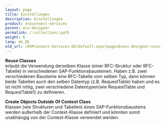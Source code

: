 ```yaml
---
layout: page
title: Einstellungen
description: Einstellungen
product: erpconnect-services
parent: ecs-designer
permalink: /:collection/:path
weight: 6
lang: de_DE
old_url: /ERPConnect-Services-DE/default.aspx?pageid=ecs-designer-einstellungen
---
```


**Reuse Classes** <br>
erlaubt die Verwendung derselben Klasse (einer RFC-Struktur oder RFC-Tabelle) in verschiedenen SAP-Funktionsbausteinen. Haben z.B. zwei verschiedenen Bausteine eine RFC-Tabelle vom selben Typ, dann können beide Tabellen auch den selben Datentyp (z.B. RequestTable) haben und es ist nicht nötig, zwei verschiedene Datentypen(wie RequestTable und RequestTable1) zu definieren.

**Create Objects Outside Of Context Class** <br>
Klassen (wie Strukturen und Tabellen) eines SAP-Funktionsbausteins werden außerhalb der Context-Klasse definiert und könnten somit unabhängig von der Context-Klasse verwendet werden. 

